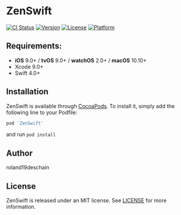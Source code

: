 # ZenSwift

[![CI Status](http://img.shields.io/travis/roland19deschain/ZenSwift.svg?style=flat)](https://travis-ci.org/roland19deschain/ZenSwift)
[![Version](https://img.shields.io/cocoapods/v/ZenSwift.svg?style=flat)](http://cocoapods.org/pods/ZenSwift)
[![License](https://img.shields.io/cocoapods/l/ZenSwift.svg?style=flat)](http://cocoapods.org/pods/ZenSwift)
[![Platform](https://img.shields.io/cocoapods/p/ZenSwift.svg?style=flat)](http://cocoapods.org/pods/ZenSwift)

## Requirements:
- **iOS** 9.0+ / **tvOS** 9.0+ / **watchOS** 2.0+ / **macOS** 10.10+
- Xcode 9.0+
- Swift 4.0+

## Installation

ZenSwift is available through [CocoaPods](http://cocoapods.org). To install
it, simply add the following line to your Podfile:

```ruby
pod 'ZenSwift'
```
and run `pod install`

## Author

roland19deschain

## License

ZenSwift is released under an MIT license. See [LICENSE](LICENSE) for more information.
